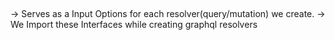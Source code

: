## 
-> Serves as a Input Options for each resolver(query/mutation) we create. 
-> We Import these Interfaces while creating graphql resolvers 